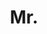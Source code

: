 ---
name: Morten Lidegaard
title: Mr.
email: morten.lidegaard@eng.ox.ac.uk
website: http://morten.lidegaard.net
note: NULL
category: Former Members
photo: 
---